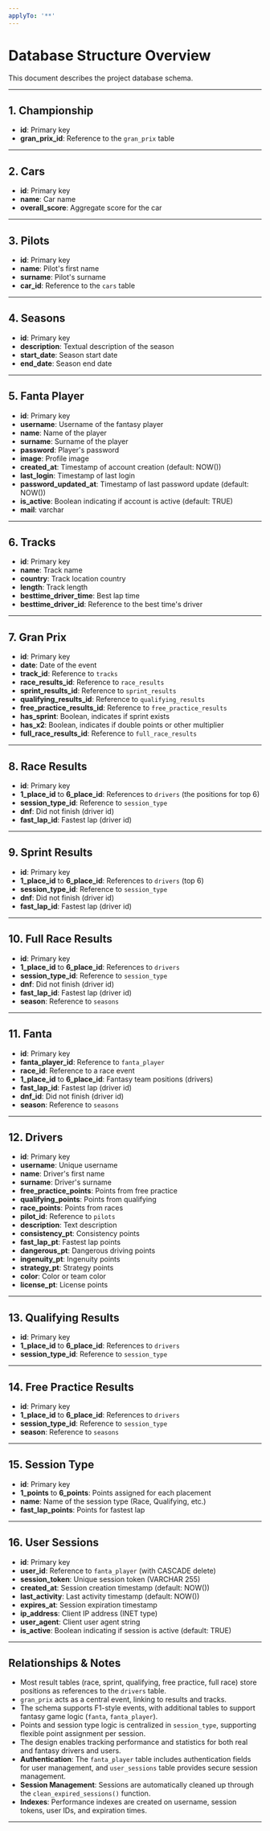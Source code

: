 ```yaml
---
applyTo: '**'
---
```

# Database Structure Overview

This document describes the project database schema.

---

## 1. Championship

- **id**: Primary key
- **gran_prix_id**: Reference to the `gran_prix` table

---

## 2. Cars

- **id**: Primary key
- **name**: Car name
- **overall_score**: Aggregate score for the car

---

## 3. Pilots

- **id**: Primary key
- **name**: Pilot's first name
- **surname**: Pilot's surname
- **car_id**: Reference to the `cars` table

---

## 4. Seasons

- **id**: Primary key
- **description**: Textual description of the season
- **start_date**: Season start date
- **end_date**: Season end date

---

## 5. Fanta Player

- **id**: Primary key
- **username**: Username of the fantasy player
- **name**: Name of the player
- **surname**: Surname of the player
- **password**: Player's password
- **image**: Profile image
- **created_at**: Timestamp of account creation (default: NOW())
- **last_login**: Timestamp of last login
- **password_updated_at**: Timestamp of last password update (default: NOW())
- **is_active**: Boolean indicating if account is active (default: TRUE)
- **mail**: varchar 

---

## 6. Tracks

- **id**: Primary key
- **name**: Track name
- **country**: Track location country
- **length**: Track length
- **besttime_driver_time**: Best lap time 
- **besttime_driver_id**: Reference to the best time's driver

---

## 7. Gran Prix

- **id**: Primary key
- **date**: Date of the event
- **track_id**: Reference to `tracks`
- **race_results_id**: Reference to `race_results`
- **sprint_results_id**: Reference to `sprint_results`
- **qualifying_results_id**: Reference to `qualifying_results`
- **free_practice_results_id**: Reference to `free_practice_results`
- **has_sprint**: Boolean, indicates if sprint exists
- **has_x2**: Boolean, indicates if double points or other multiplier
- **full_race_results_id**: Reference to `full_race_results`

---

## 8. Race Results

- **id**: Primary key
- **1_place_id** to **6_place_id**: References to `drivers` (the positions for top 6)
- **session_type_id**: Reference to `session_type`
- **dnf**: Did not finish (driver id)
- **fast_lap_id**: Fastest lap (driver id)

---

## 9. Sprint Results

- **id**: Primary key
- **1_place_id** to **6_place_id**: References to `drivers` (top 6)
- **session_type_id**: Reference to `session_type`
- **dnf**: Did not finish (driver id)
- **fast_lap_id**: Fastest lap (driver id)

---

## 10. Full Race Results

- **id**: Primary key
- **1_place_id** to **6_place_id**: References to `drivers`
- **session_type_id**: Reference to `session_type`
- **dnf**: Did not finish (driver id)
- **fast_lap_id**: Fastest lap (driver id)
- **season**: Reference to `seasons`

---

## 11. Fanta

- **id**: Primary key
- **fanta_player_id**: Reference to `fanta_player`
- **race_id**: Reference to a race event
- **1_place_id** to **6_place_id**: Fantasy team positions (drivers)
- **fast_lap_id**: Fastest lap (driver id)
- **dnf_id**: Did not finish (driver id)
- **season**: Reference to `seasons`

---

## 12. Drivers

- **id**: Primary key
- **username**: Unique username
- **name**: Driver's first name
- **surname**: Driver's surname
- **free_practice_points**: Points from free practice
- **qualifying_points**: Points from qualifying
- **race_points**: Points from races
- **pilot_id**: Reference to `pilots`
- **description**: Text description
- **consistency_pt**: Consistency points
- **fast_lap_pt**: Fastest lap points
- **dangerous_pt**: Dangerous driving points
- **ingenuity_pt**: Ingenuity points
- **strategy_pt**: Strategy points
- **color**: Color or team color
- **license_pt**: License points

---

## 13. Qualifying Results

- **id**: Primary key
- **1_place_id** to **6_place_id**: References to `drivers`
- **session_type_id**: Reference to `session_type`

---

## 14. Free Practice Results

- **id**: Primary key
- **1_place_id** to **6_place_id**: References to `drivers`
- **session_type_id**: Reference to `session_type`
- **season**: Reference to `seasons`

---

## 15. Session Type

- **id**: Primary key
- **1_points** to **6_points**: Points assigned for each placement
- **name**: Name of the session type (Race, Qualifying, etc.)
- **fast_lap_points**: Points for fastest lap

---

## 16. User Sessions

- **id**: Primary key
- **user_id**: Reference to `fanta_player` (with CASCADE delete)
- **session_token**: Unique session token (VARCHAR 255)
- **created_at**: Session creation timestamp (default: NOW())
- **last_activity**: Last activity timestamp (default: NOW())
- **expires_at**: Session expiration timestamp
- **ip_address**: Client IP address (INET type)
- **user_agent**: Client user agent string
- **is_active**: Boolean indicating if session is active (default: TRUE)

---

## Relationships & Notes

- Most result tables (race, sprint, qualifying, free practice, full race) store positions as references to the `drivers` table.
- `gran_prix` acts as a central event, linking to results and tracks.
- The schema supports F1-style events, with additional tables to support fantasy game logic (`fanta`, `fanta_player`).
- Points and session type logic is centralized in `session_type`, supporting flexible point assignment per session.
- The design enables tracking performance and statistics for both real and fantasy drivers and users.
- **Authentication**: The `fanta_player` table includes authentication fields for user management, and `user_sessions` table provides secure session management.
- **Session Management**: Sessions are automatically cleaned up through the `clean_expired_sessions()` function.
- **Indexes**: Performance indexes are created on username, session tokens, user IDs, and expiration times.

---

